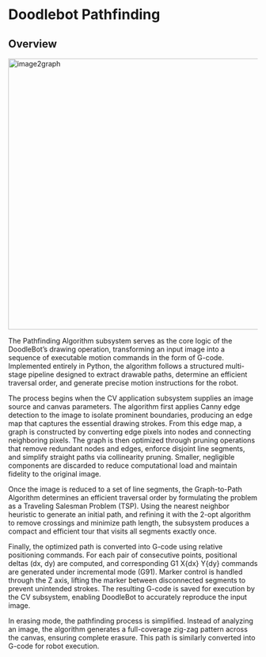 # Doodlebot Pathfinding
 
## Overview

<img width="1882" height="548" alt="image2graph" src="https://github.com/user-attachments/assets/4e07b96d-a831-4cc3-812b-d5695d8b2061" />

The Pathfinding Algorithm subsystem serves as the core logic of the DoodleBot’s drawing operation, transforming an input image into a sequence of executable motion commands in the form of G-code. Implemented entirely in Python, the algorithm follows a structured multi-stage pipeline designed to extract drawable paths, determine an efficient traversal order, and generate precise motion instructions for the robot.

The process begins when the CV application subsystem supplies an image source and canvas parameters. The algorithm first applies Canny edge detection to the image to isolate prominent boundaries, producing an edge map that captures the essential drawing strokes. From this edge map, a graph is constructed by converting edge pixels into nodes and connecting neighboring pixels. The graph is then optimized through pruning operations that remove redundant nodes and edges, enforce disjoint line segments, and simplify straight paths via collinearity pruning. Smaller, negligible components are discarded to reduce computational load and maintain fidelity to the original image.

Once the image is reduced to a set of line segments, the Graph-to-Path Algorithm determines an efficient traversal order by formulating the problem as a Traveling Salesman Problem (TSP). Using the nearest neighbor heuristic to generate an initial path, and refining it with the 2-opt algorithm to remove crossings and minimize path length, the subsystem produces a compact and efficient tour that visits all segments exactly once.

Finally, the optimized path is converted into G-code using relative positioning commands. For each pair of consecutive points, positional deltas (dx, dy) are computed, and corresponding G1 X{dx} Y{dy} commands are generated under incremental mode (G91). Marker control is handled through the Z axis, lifting the marker between disconnected segments to prevent unintended strokes. The resulting G-code is saved for execution by the CV subsystem, enabling DoodleBot to accurately reproduce the input image.

In erasing mode, the pathfinding process is simplified. Instead of analyzing an image, the algorithm generates a full-coverage zig-zag pattern across the canvas, ensuring complete erasure. This path is similarly converted into G-code for robot execution.
